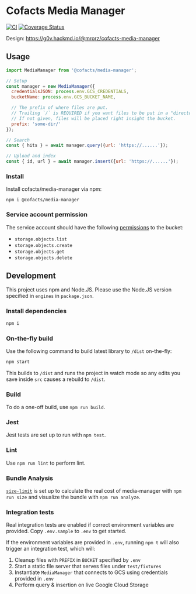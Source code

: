 # Cofacts Media Manager

[![CI](https://github.com/cofacts/media-manager/actions/workflows/main.yml/badge.svg)](https://github.com/cofacts/media-manager/actions/workflows/main.yml) [![Coverage Status](https://coveralls.io/repos/github/cofacts/media-manager/badge.svg?branch=main)](https://coveralls.io/github/cofacts/media-manager?branch=main)

Design: https://g0v.hackmd.io/@mrorz/cofacts-media-manager

## Usage

```js
import MediaManager from '@cofacts/media-manager';

// Setup
const manager = new MediaManager({
  credentialsJSON: process.env.GCS_CREDENTIALS,
  bucketName: process.env.GCS_BUCKET_NAME,

  // The prefix of where files are put.
  // Trailing `/` is REQUIRED if you want files to be put in a "directory" on GCS web console. Otherwise, root directories will just have specified prefix in its front.
  // If not given, files will be placed right insight the bucket.
  prefix: 'some-dir/'
});

// Search
const { hits } = await manager.query({url: 'https://......'});

// Upload and index
const { id, url } = await manager.insert({url: 'https://......'});
```

### Install

Install cofacts/media-manager via npm:

```
npm i @cofacts/media-manager
```

### Service account permission
The service account should have the following [permissions](https://cloud.google.com/storage/docs/access-control/iam-roles) to the bucket:
- `storage.objects.list`
- `storage.objects.create`
- `storage.objects.get`
- `storage.objects.delete`

## Development

This project uses npm and Node.JS. Please use the Node.JS version specified in `engines` in `package.json`.

### Install dependencies

```bash
npm i
```

### On-the-fly build

Use the following command to build latest library to `/dist` on-the-fly:

```bash
npm start
```

This builds to `/dist` and runs the project in watch mode so any edits you save inside `src` causes a rebuild to `/dist`.

### Build

To do a one-off build, use `npm run build`.

### Jest

Jest tests are set up to run with `npm test`.

### Lint

Use `npm run lint` to perform lint.

### Bundle Analysis

[`size-limit`](https://github.com/ai/size-limit) is set up to calculate the real cost of media-manager with `npm run size` and visualize the bundle with `npm run analyze`.

### Integration tests

Real integration tests are enabled if correct environment variables are provided.
Copy `.env.sample` to `.env` to get started.

If the environment variables are provided in `.env`, running `npm t` will also trigger an integration test, which will:

1. Cleanup files with `PREFIX` in `BUCKET` specified by `.env`
2. Start a static file server that serves files under `test/fixtures`
3. Instantiate `MediaManager` that connects to GCS using credentials provided in `.env`
4. Perform query & insertion on live Google Cloud Storage

